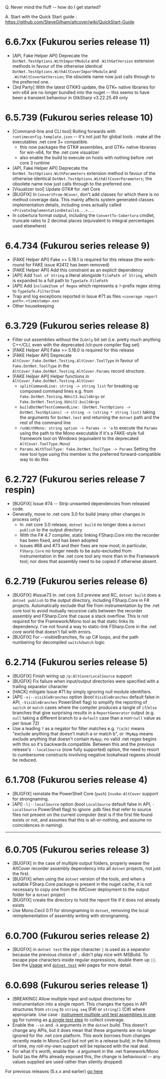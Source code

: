 Q. Never mind the fluff -- how do I get started?

A. Start with the Quick Start guide : https://github.com/SteveGilham/altcover/wiki/QuickStart-Guide

# 6.6.7xx  (Fukurou series release 11)
* [API, Fake Helper API] Deprecate the `DotNet.TestOptions.WithImportModule` and `.WithGetVersion` extension methods in favour of the otherwise identical `DotNet.TestOptions.WithAltCoverImportModule` and `.WithAltCoverGetVersion`; the obsolete name now just calls through to the preferred one.
* [3rd Party] With the latest GTK#3 update, the GTK+ native libraries for win-x64 are no longer bundled into the nuget -- this seems to have been a transient behaviour in GtkSharp v3.22.25.49 only

# 6.5.739  (Fukurou series release 10)
* [Command-line and CLI tool] Rolling forwards with `runtimeconfig.template.json` -- it's not just for global tools : make all the executables .net core 3+ compatible.
  * this now packages the GTK# assemblies, and GTK+ native libraries for win-x64, for the .net core visualizer
  * also enable the build to execute on hosts with nothing before .net core 3 runtime
* [API, Fake Helper API] Deprecate the `DotNet.TestOptions.WithParameters` extension method in favour of the otherwise identical `DotNet.TestOptions.WithAltCoverParameters`; the obsolete name now just calls through to the preferred one.
* [Visualizer tool] Update GTK# for .net Core
* [BUGFIX] In `ConvertFrom-NCover`, don't add classes for which there is no method coverage data.  This mainly affects system generated classes implementation details, including ones actually called `<PrivateImplementationDetails$...>...`
* In cobertura format output, including the `ConvertTo-Cobertura` cmdlet, truncate rates to 2 decimal places (equivalent to integral percentages used elsewhere)

# 6.4.734 (Fukurou series release 9)
* [FAKE Helper API] Fake >= 5.18.1 is required for this release (the work-round for FAKE issue #2412 has been removed)
* [FAKE Helper API] Add this constraint as an explicit dependency
* [API] Add `Tool of String` a literal alongside `FilePath of String`, which is expanded to a full path to `TypeSafe.FilePath`
* [API] Add `IncludeItem of Regex` which represents a `?`-prefix regex string to `TypeSafe.FilterItem`
* Trap and log exceptions reported in Issue #71 as files `<coverage report path>.<timestamp>.exn`
* Other housekeeping

# 6.3.729 (Fukurou series release 8)
* Filter out assemblies without the `ILOnly` bit set (i.e. pretty much anything C++/CLI, even with the deprecated /clr:pure compiler flag set)
* [FAKE Helper API] Fake >= 5.18.0 is required for this release
* [FAKE Helper API] Deprecate `AltCover_Fake.DotNet.Testing.AltCover.ToolType` in favour of `Fake.DotNet.ToolType` in the `AltCover_Fake.DotNet.Testing.AltCover.Params` record structure.  
* [FAKE Helper API] Helper functions in `AltCover_Fake.DotNet.Testing.AltCover`
  * `splitCommandLine: string -> string list` for breaking up composed command lines e.g. from `Fake.DotNet.Testing.NUnit3.buildArgs` or `Fake.DotNet.Testing.XUnit2.buildArgs`
  * `buildDotNetTestCommandLine: (DotNet.TestOptions -> DotNet.TestOptions) -> string -> (string * string list)` taking the arguments for `DotNet.test` and returning the `dotnet` path and the rest of the command line
  * `runWithMono: string option -> Params -> 'a` to execute the `Params` using the path to the Mono executable if it's a FAKE-style full framework tool on Windows (equivalent to the deprecated `AltCover.ToolType.Mono`)
  * `Params.WithToolType: Fake.DotNet.ToolType -> Params` Setting the new tool type using this member is the preferred forward-compatible way to do this

# 6.2.727 (Fukurou series release 7 respin)
* [BUGFIX] Issue #74 -- Strip unwanted dependencies from released code.
* Generally, move to .net core 3.0 for build (many other changes in process only)
  * In .net core 3.0 release, `dotnet build` no longer does a `dotnet publish` to the output directory
  * With the F# 4.7 compiler, static linking FSharp.Core into the recorder has been fixed, and has been adopted
  * Issues #68 and #73 and their fixes are now moot; in particular, `FSharp.Core` no longer needs to be auto-excluded from instrumentation in the .net core tool any more than in the Framework tool; nor does that assembly need to be copied if otherwise absent.

# 6.2.719 (Fukurou series release 6)
* [BUGFIX] #Issue73 In .net core 3.0 preview and RC, `dotnet build` does a `dotnet publish` to the output directory, including FSharp.Core in F# projects.  Automatically exclude that file from instrumentation by the .net core tool to avoid mutually recursive calls between the recorder assembly and FSharp.Core that cause a stack overflow.  This  is not required for the Framework/Mono tool as that static links its dependency. I've not found a way to static-link FSharp.Core in the .net core world that doesn't fail with errors.
* [BUGFIX] For --visibleBranches, fix up C# loops, and the path numbering for decompiled `switch`/`match` logic

# 6.2.714 (Fukurou series release 5)
* [BUGFIX] Finish wiring up `/p:AltCoverLocalSource` support
* [BUGFIX] Fix failure when input/output directories were specified with a trailing separator character
* [HACK] mitigate Issue #71 by simply ignoring null module identifiers.
* [API] `-v|--visibleBranches` option (bool `VisibleBranches` default false in API, `-VisibleBranches` PowerShell flag) to simplify the reporting of `switch` or `match` cases where the compiler produces a tangle of `if`/`else` branches that give surprising results in a `ReportGenerator` output (e.g. `null` taking a different branch to a `default` case than a non-`null` value as per Issue 72)
* Use a leading `?` as a negator for filter matches e.g. `?(a|b)` means "exclude anything that doesn't match a or match b", or `?MyApp` means exclude anything that doesn't contain `MyApp`; no valid .net regex begins with this so it's backwards compatible.  Between this and the previous release's `--localSource` (now fully supported) option, the need to resort to cumbersome constructs involving negative lookahead regexes should be reduced.

# 6.1.708 (Fukurou series release 4)
* [BUGFIX] reinstate the PowerShell Core (`pwsh`) `Invoke-AltCover` support for strongnaming.
* [API] `-l|--localSource` option (bool `LocalSource` default false in API, `-LocalSource` PowerShell flag) to ignore .pdb files that refer to source files not present on the current computer (test is if the first file found exists or not, and assumes that this is all-or-nothing, and assume no coincidences in naming).
---
# 6.0.705 (Fukurou series release 3)
* [BUGFIX] in the case of multiple output folders, properly weave the AltCover recorder assembly dependency into all `dotnet` projects, not just the first.
* [BUGFIX] when using the `dotnet` version of the tools, and when a suitable FSharp.Core package is present in the nuget cache, it is not necessary to copy one from the AltCover deployment to the output folder for a `dotnet` project
* [BUGFIX] create the directory to hold the report file if it does not already exists
* Use Mono.Cecil 0.11 for strongnaming in `dotnet`, removing the local reimplementation of assembly writing with strongnaming.

# 6.0.700 (Fukurou series release 2)
* [BUGFIX] in `dotnet test` the pipe character `|` is used as a separator because the previous choice of `;` didn't play nice with MSBuild.  To escape pipe characters inside regular expressions, double them up `||`.  See the [Usage](https://github.com/SteveGilham/altcover/wiki/Usage) and [`dotnet test`](https://github.com/SteveGilham/altcover/wiki/%60dotnet-test%60-integration) wiki pages for more detail.

# 6.0.698 (Fukurou series release 1)
* [BREAKING] Allow multiple input and output directories for instrumentation into a single report.  This changes the types in API structures from `string` to `string seq` (F#) or `string[]` (C#) where appropriate.  Use case : [instrument multiple unit test assemblies in one go](https://github.com/SteveGilham/altcover/blob/9f6ed07e9d5d1c35d8c99a589fb77fe1868cecab/Build/targets.fsx#L702-L703) for running as [a single test step](https://github.com/SteveGilham/altcover/blob/9f6ed07e9d5d1c35d8c99a589fb77fe1868cecab/Build/targets.fsx#L724-L726) to collect coverage.
* Enable the `--sn` and `-k` arguments in the `dotnet` build.  This doesn't change any APIs, but it does mean that these arguments are no longer ignored for the .net core platform.  This work borrows from changes recently made in Mono.Cecil but not yet in a release build; in the fullness of time, my roll-my-own support will be replaced with the real deal.
* For what it's worth, enable the `-d` argument in the .net framework/Mono build (as the APIs already exposed this, the change is behavioural -- any values supplied are used rather than silently dropped)


For previous releases (5.x.x and earlier) [go here](https://github.com/SteveGilham/altcover/blob/master/ReleaseNotes%20-%20Previously.md)